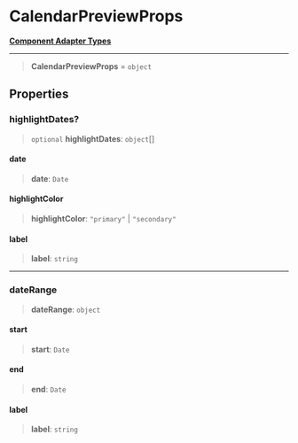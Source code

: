 # CalendarPreviewProps

[**Component Adapter Types**](component-inventory.md)

***

> **CalendarPreviewProps** = `object`

## Properties

### highlightDates?

> `optional` **highlightDates**: `object`[]

#### date

> **date**: `Date`

#### highlightColor

> **highlightColor**: `"primary"` \| `"secondary"`

#### label

> **label**: `string`

***

### dateRange

> **dateRange**: `object`

#### start

> **start**: `Date`

#### end

> **end**: `Date`

#### label

> **label**: `string`
